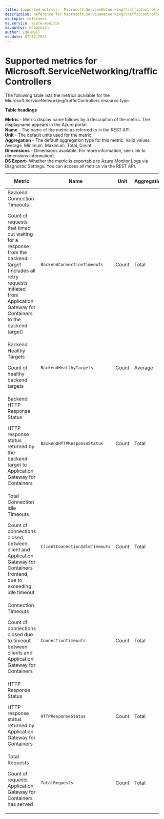 ```yaml
---
title: Supported metrics - Microsoft.ServiceNetworking/trafficControllers
description: Reference for Microsoft.ServiceNetworking/trafficControllers metrics in Azure Monitor.
ms.topic: reference
ms.service: azure-monitor
ms.author: edbaynash
author: EdB-MSFT
ms.date: 07/17/2023
---
```

# Supported metrics for Microsoft.ServiceNetworking/trafficControllers  
<!-- Data source : naam-->


The following table lists the metrics available for the Microsoft.ServiceNetworking/trafficControllers resource type.

  

**Table headings**
  
**Metric** - Metric display name follows by a description of the metric. The displayname appears in the Azure portal.  
**Name** - The name of the metric as referred to in the REST API.  
**Unit** - The default units used for the metric.  
**Aggregation** - The default aggregation type for this metric. Valid values: Average, Minimum, Maximum, Total, Count.  
**Dimensions** - Dimensions available. For more information, see (link to dimensions information).  
**DS Export**- Whether the metric is exportable to Azure Monitor Logs via Diagnostic Settings.  You can access all metrics via the REST API.  
  
  
|Metric|Name|Unit|Aggregation|Dimensions|DS Export|
|---|---|---|---|---|---|
|Backend Connection Timeouts<p><p>Count of requests that timed out waiting for a response from the backend target (includes all retry requests initiated from Application Gateway for Containers to the backend target) |`BackendConnectionTimeouts` |Count |Total |Microsoft.regionName, BackendService |Yes|
|Backend Healthy Targets<p><p>Count of healthy backend targets |`BackendHealthyTargets` |Count |Average |Microsoft.regionName, BackendService |Yes|
|Backend HTTP Response Status<p><p>HTTP response status returned by the backend target to Application Gateway for Containers |`BackendHTTPResponseStatus` |Count |Total |Microsoft.regionName, BackendService, HttpResponseCode |Yes|
|Total Connection Idle Timeouts<p><p>Count of connections closed, between client and Application Gateway for Containers frontend, due to exceeding idle timeout |`ClientConnectionIdleTimeouts` |Count |Total |Microsoft.regionName, Frontend |Yes|
|Connection Timeouts<p><p>Count of connections closed due to timeout between clients and Application Gateway for Containers |`ConnectionTimeouts` |Count |Total |Microsoft.regionName, Frontend |Yes|
|HTTP Response Status<p><p>HTTP response status returned by Application Gateway for Containers |`HTTPResponseStatus` |Count |Total |Microsoft.regionName, Frontend, HttpResponseCode |Yes|
|Total Requests<p><p>Count of requests Application Gateway for Containers has served |`TotalRequests` |Count |Total |Microsoft.regionName, Frontend |Yes|


<!--Gen Date:  Mon Jul 17 2023 12:39:39 GMT+0300 (Israel Daylight Time)-->